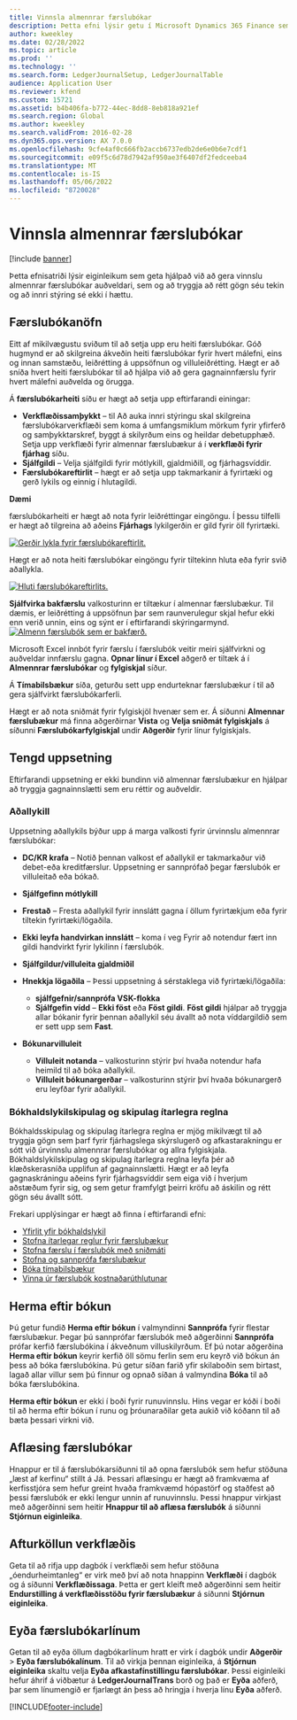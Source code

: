 ```yaml
---
title: Vinnsla almennrar færslubókar
description: Þetta efni lýsir getu í Microsoft Dynamics 365 Finance sem getur hjálpað til við að gera almenna dagbókarvinnslu auðveldari og sem getur einnig hjálpað til við að tryggja að rétt gögn séu tekin og innra eftirlit sé ekki í hættu.
author: kweekley
ms.date: 02/28/2022
ms.topic: article
ms.prod: ''
ms.technology: ''
ms.search.form: LedgerJournalSetup, LedgerJournalTable
audience: Application User
ms.reviewer: kfend
ms.custom: 15721
ms.assetid: b4b406fa-b772-44ec-8dd8-8eb818a921ef
ms.search.region: Global
ms.author: kweekley
ms.search.validFrom: 2016-02-28
ms.dyn365.ops.version: AX 7.0.0
ms.openlocfilehash: 9cfe4af0c666fb2accb6737edb2de6e0b6e7cdf1
ms.sourcegitcommit: e09f5c6d78d7942af950ae3f6407df2fedceeba4
ms.translationtype: MT
ms.contentlocale: is-IS
ms.lasthandoff: 05/06/2022
ms.locfileid: "8720028"
---
```

# <a name="general-journal-processing"></a>Vinnsla almennrar færslubókar

[!include [banner](../includes/banner.md)]

Þetta efnisatriði lýsir eiginleikum sem geta hjálpað við að gera vinnslu almennrar færslubókar auðveldari, sem og að tryggja að rétt gögn séu tekin og að innri stýring sé ekki í hættu.  

## <a name="journal-names"></a>Færslubókanöfn

Eitt af mikilvægustu sviðum til að setja upp eru heiti færslubókar. Góð hugmynd er að skilgreina ákveðin heiti færslubókar fyrir hvert málefni, eins og innan samstæðu, leiðrétting á uppsöfnun og villuleiðrétting. Hægt er að sníða hvert heiti færslubókar til að hjálpa við að gera gagnainnfærslu fyrir hvert málefni auðvelda og örugga. 

Á **færslubókarheiti** síðu er hægt að setja upp eftirfarandi einingar:

-   **Verkflæðissamþykkt** – til Að auka innri stýringu skal skilgreina færslubókarverkflæði sem koma á umfangsmiklum mörkum fyrir yfirferð og samþykktarskref, byggt á skilyrðum eins og heildar debetupphæð. Setja upp verkflæði fyrir almennar færslubækur á í **verkflæði fyrir fjárhag** síðu.
-   **Sjálfgildi** – Velja sjálfgildi fyrir mótlykill, gjaldmiðill, og fjárhagsvíddir.
-   **Færslubókareftirlit** – hægt er að setja upp takmarkanir á fyrirtæki og gerð lykils og einnig í hlutagildi. 

**Dæmi**

færslubókarheiti er hægt að nota fyrir leiðréttingar eingöngu. Í þessu tilfelli er hægt að tilgreina að aðeins **Fjárhags** lykilgerðin er gild fyrir öll fyrirtæki. 

[![Gerðir lykla fyrir færslubókareftirlit.](./media/journal-control-account-types1.png)](./media/journal-control-account-types1.png)

Hægt er að nota heiti færslubókar eingöngu fyrir tiltekinn hluta eða fyrir svið aðallykla. 

[![Hluti færslubókareftirlits.](./media/journal-control-segment1.png)](./media/journal-control-segment1.png)

**Sjálfvirka bakfærslu** valkosturinn er tiltækur í almennar færslubækur. Til dæmis, er leiðrétting á uppsöfnun þar sem raunverulegur skjal hefur ekki enn verið unnin, eins og sýnt er í eftirfarandi skýringarmynd.
[![Almenn færslubók sem er bakfærð.](./media/general-journal-reversing1.png)](./media/general-journal-reversing1.png) 

Microsoft Excel innbót fyrir færslu í færslubók veitir meiri sjálfvirkni og auðveldar innfærslu gagna. **Opnar línur í Excel** aðgerð er tiltæk á í **Almennrar færslubókar** og **fylgiskjal** síður. 

Á **Tímabilsbækur** síða, geturðu sett upp endurteknar færslubækur í til að gera sjálfvirkt færslubókarferli. 

Hægt er að nota sniðmát fyrir fylgiskjöl hvenær sem er. Á síðunni **Almennar færslubækur** má finna aðgerðirnar **Vista** og **Velja sniðmát fylgiskjals** á síðunni **Færslubókarfylgiskjal** undir **Aðgerðir** fyrir línur fylgiskjals.

## <a name="related-setup"></a>Tengd uppsetning
Eftirfarandi uppsetning er ekki bundinn við almennar færslubækur en hjálpar að tryggja gagnainnslætti sem eru réttir og auðveldir.

### <a name="main-account"></a>Aðallykill

Uppsetning aðallykils býður upp á marga valkosti fyrir úrvinnslu almennrar færslubókar:

-   **DC/KR krafa** – Notið þennan valkost ef aðallykil er takmarkaður við debet-eða kreditfærslur. Uppsetning er sannprófað þegar færslubók er villuleitað eða bókað.

-   **Sjálfgefinn mótlykill**
-   **Frestað** – Fresta aðallykil fyrir innslátt gagna í öllum fyrirtækjum eða fyrir tiltekin fyrirtæki/lögaðila.
-   **Ekki leyfa handvirkan innslátt** – koma í veg Fyrir að notendur fært inn gildi handvirkt fyrir lykilinn í færslubók.
-   **Sjálfgildur/villuleita gjaldmiðil**
-   **Hnekkja lögaðila** – Þessi uppsetning á sérstaklega við fyrirtæki/lögaðila:
    -   **sjálfgefnir/sannprófa VSK-flokka**
    -   **Sjálfgefin vídd** – **Ekki föst** eða **Föst gildi**. **Föst gildi** hjálpar að tryggja allar bókanir fyrir þennan aðallykil séu ávallt að nota víddargildið sem er sett upp sem **Fast**.
-   **Bókunarvilluleit**
    -   **Villuleit notanda** – valkosturinn stýrir því hvaða notendur hafa heimild til að bóka aðallykil.
    -   **Villuleit bókunargerðar** – valkosturinn stýrir því hvaða bókunargerð eru leyfðar fyrir aðallykil.

### <a name="accounting-structures-and-advanced-rules-structures"></a>Bókhaldslykilskipulag og skipulag ítarlegra reglna

Bókhaldsskipulag og skipulag ítarlegra reglna er mjög mikilvægt til að tryggja gögn sem þarf fyrir fjárhagslega skýrslugerð og afkastarakningu er sótt við úrvinnslu almennrar færslubókar og allra fylgiskjala. Bókhaldslykilskipulag og skipulag ítarlegra reglna leyfa þér að klæðskerasníða upplifun af gagnainnslætti. Hægt er að leyfa gagnaskráningu aðeins fyrir fjárhagsvíddir sem eiga við í hverjum aðstæðum fyrir sig, og sem getur framfylgt þeirri kröfu að áskilin og rétt gögn séu ávallt sótt.

Frekari upplýsingar er hægt að finna í eftirfarandi efni:
- [Yfirlit yfir bókhaldslykil](plan-chart-of-accounts.md) 
- [Stofna ítarlegar reglur fyrir færslubækur](tasks/create-advanced-rules-journals.md)
- [Stofna færslu í færslubók með sniðmáti](tasks/create-journal-entry-template.md)
- [Stofna og sannprófa færslubækur](tasks/create-validate-journals.md)
- [Bóka tímabilsbækur](tasks/post-periodic-journals.md)
- [Vinna úr færslubók kostnaðarúthlutunar](tasks/process-ledger-allocation-journal.md)

## <a name="simulate-posting"></a>Herma eftir bókun
Þú getur fundið **Herma eftir bókun** í valmyndinni **Sannprófa** fyrir flestar færslubækur. Þegar þú sannprófar færslubók með aðgerðinni **Sannprófa** prófar kerfið færslubókina í ákveðnum villuskilyrðum. Ef þú notar aðgerðina **Herma eftir bókun** keyrir kerfið öll sömu ferlin sem eru keyrð við bókun án þess að bóka færslubókina. Þú getur síðan farið yfir skilaboðin sem birtast, lagað allar villur sem þú finnur og opnað síðan á valmyndina **Bóka** til að bóka færslubókina. 

**Herma eftir bókun** er ekki í boði fyrir runuvinnslu. Hins vegar er kóði í boði til að herma eftir bókun í runu og þróunaraðilar geta aukið við kóðann til að bæta þessari virkni við.  

## <a name="journal-unlock"></a>Aflæsing færslubókar
Hnappur er til á færslubókarsíðunni til að opna færslubók sem hefur stöðuna „læst af kerfinu“ stillt á Já. Þessari aflæsingu er hægt að framkvæma af kerfisstjóra sem hefur greint hvaða framkvæmd hópastörf og staðfest að þessi færslubók er ekki lengur unnin af runuvinnslu. Þessi hnappur virkjast með aðgerðinni sem heitir **Hnappur til að aflæsa færslubók** á síðunni **Stjórnun eiginleika**. 

## <a name="workflow-recall"></a>Afturköllun verkflæðis 
Geta til að rifja upp dagbók í verkflæði sem hefur stöðuna „óendurheimtanleg“ er virk með því að nota hnappinn **Verkflæði** í dagbók og á síðunni **Verkflæðissaga**. Þetta er gert kleift með aðgerðinni sem heitir **Endurstilling á verkflæðisstöðu fyrir færslubækur** á síðunni **Stjórnun eiginleika**.

## <a name="delete-journal-lines"></a>Eyða færslubókarlínum
Getan til að eyða öllum dagbókarlínum hratt er virk í dagbók undir **Aðgerðir** > **Eyða færslubókalínum**. Til að virkja þennan eiginleika, á **Stjórnun eiginleika** skaltu velja **Eyða afkastafínstillingu færslubókar**. Þessi eiginleiki hefur áhrif á viðbætur á **LedgerJournalTrans** borð og það er **Eyða** aðferð, þar sem línumengið er fjarlægt án þess að hringja í hverja línu **Eyða** aðferð. 


[!INCLUDE[footer-include](../../includes/footer-banner.md)]
